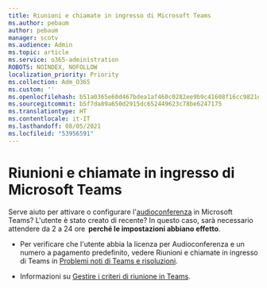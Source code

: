 ```yaml
---
title: Riunioni e chiamate in ingresso di Microsoft Teams
ms.author: pebaum
author: pebaum
manager: scotv
ms.audience: Admin
ms.topic: article
ms.service: o365-administration
ROBOTS: NOINDEX, NOFOLLOW
localization_priority: Priority
ms.collection: Adm_O365
ms.custom: ''
ms.openlocfilehash: b51a0365e60d467bdea1af460c0282ee9b9c41608f16cc9821e90f5372c3d928
ms.sourcegitcommit: b5f7da89a650d2915dc652449623c78be6247175
ms.translationtype: HT
ms.contentlocale: it-IT
ms.lasthandoff: 08/05/2021
ms.locfileid: "53956591"
---
```

# <a name="microsoft-teams-meetings-and-dial-in"></a>Riunioni e chiamate in ingresso di Microsoft Teams

Serve aiuto per attivare o configurare l'[audioconferenza](https://docs.microsoft.com/microsoftteams/audio-conferencing-in-office-365) in Microsoft Teams? L'utente è stato creato di recente? In questo caso, sarà necessario attendere da 2 a 24 ore  **perché le impostazioni abbiano effetto**.

- Per verificare che l'utente abbia la licenza per Audioconferenza e un numero a pagamento predefinito, vedere Riunioni e chiamate in ingresso di Teams in [Problemi noti di Teams e risoluzioni](https://docs.microsoft.com/microsoftteams/known-issues).

- Informazioni su [Gestire i criteri di riunione in Teams](https://docs.microsoft.com/microsoftteams/meeting-policies-in-teams). 

